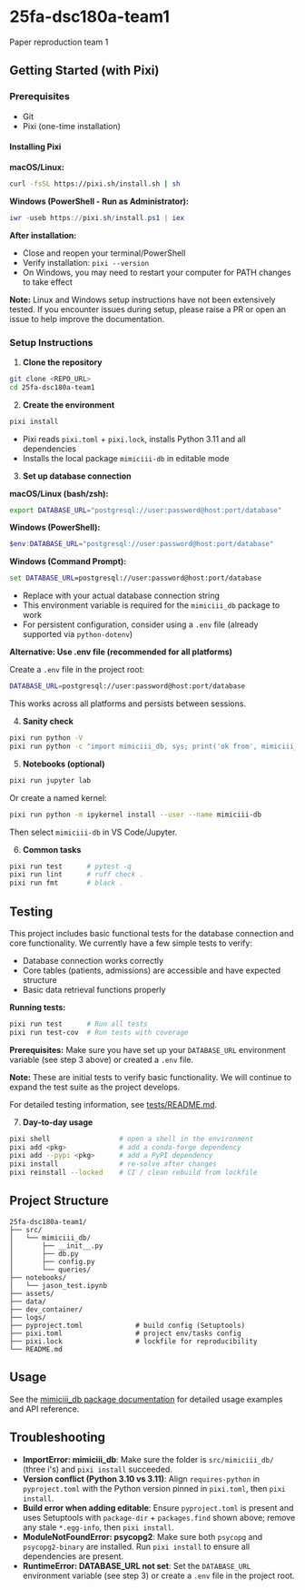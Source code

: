# 25fa-dsc180a-team1
Paper reproduction team 1

## Getting Started (with Pixi)

### Prerequisites
- Git
- Pixi (one-time installation)

#### Installing Pixi

**macOS/Linux:**
```bash
curl -fsSL https://pixi.sh/install.sh | sh
```

**Windows (PowerShell - Run as Administrator):**
```powershell
iwr -useb https://pixi.sh/install.ps1 | iex
```

**After installation:**
- Close and reopen your terminal/PowerShell
- Verify installation: `pixi --version`
- On Windows, you may need to restart your computer for PATH changes to take effect

**Note:** Linux and Windows setup instructions have not been extensively tested. If you encounter issues during setup, please raise a PR or open an issue to help improve the documentation.

### Setup Instructions

1) **Clone the repository**
```bash
git clone <REPO_URL>
cd 25fa-dsc180a-team1
```

2) **Create the environment**
```bash
pixi install
```
- Pixi reads `pixi.toml` + `pixi.lock`, installs Python 3.11 and all dependencies
- Installs the local package `mimiciii-db` in editable mode

3) **Set up database connection**

**macOS/Linux (bash/zsh):**
```bash
export DATABASE_URL="postgresql://user:password@host:port/database"
```

**Windows (PowerShell):**
```powershell
$env:DATABASE_URL="postgresql://user:password@host:port/database"
```

**Windows (Command Prompt):**
```cmd
set DATABASE_URL=postgresql://user:password@host:port/database
```

- Replace with your actual database connection string
- This environment variable is required for the `mimiciii_db` package to work
- For persistent configuration, consider using a `.env` file (already supported via `python-dotenv`)

**Alternative: Use .env file (recommended for all platforms)**

Create a `.env` file in the project root:
```bash
DATABASE_URL=postgresql://user:password@host:port/database
```

This works across all platforms and persists between sessions.

4) **Sanity check**
```bash
pixi run python -V
pixi run python -c "import mimiciii_db, sys; print('ok from', mimiciii_db.__file__); print(sys.executable)"
```

5) **Notebooks (optional)**
```bash
pixi run jupyter lab
```

Or create a named kernel:
```bash
pixi run python -m ipykernel install --user --name mimiciii-db
```
Then select `mimiciii-db` in VS Code/Jupyter.

6) **Common tasks**
```bash
pixi run test      # pytest -q
pixi run lint      # ruff check .
pixi run fmt       # black .
```

## Testing

This project includes basic functional tests for the database connection and core functionality. We currently have a few simple tests to verify:

- Database connection works correctly
- Core tables (patients, admissions) are accessible and have expected structure
- Basic data retrieval functions properly

**Running tests:**
```bash
pixi run test      # Run all tests
pixi run test-cov  # Run tests with coverage
```

**Prerequisites:**
Make sure you have set up your `DATABASE_URL` environment variable (see step 3 above) or created a `.env` file.

**Note:** These are initial tests to verify basic functionality. We will continue to expand the test suite as the project develops.

For detailed testing information, see [tests/README.md](tests/README.md).

7) **Day-to-day usage**
```bash
pixi shell                 # open a shell in the environment
pixi add <pkg>             # add a conda-forge dependency
pixi add --pypi <pkg>      # add a PyPI dependency
pixi install               # re-solve after changes
pixi reinstall --locked    # CI / clean rebuild from lockfile
```

## Project Structure

```
25fa-dsc180a-team1/
├── src/
│   └── mimiciii_db/
│       ├── __init__.py
│       ├── db.py
│       ├── config.py
│       └── queries/
├── notebooks/
│   └── jason_test.ipynb
├── assets/
├── data/
├── dev_container/
├── logs/
├── pyproject.toml             # build config (Setuptools)
├── pixi.toml                  # project env/tasks config
├── pixi.lock                  # lockfile for reproducibility
└── README.md
```

## Usage

See the [mimiciii_db package documentation](src/mimiciii_db/README.md) for detailed usage examples and API reference.

## Troubleshooting

- **ImportError: mimiciii_db**: Make sure the folder is `src/mimiciii_db/` (three i's) and `pixi install` succeeded.
- **Version conflict (Python 3.10 vs 3.11)**: Align `requires-python` in `pyproject.toml` with the Python version pinned in `pixi.toml`, then `pixi install`.
- **Build error when adding editable**: Ensure `pyproject.toml` is present and uses Setuptools with `package-dir` + `packages.find` shown above; remove any stale `*.egg-info`, then `pixi install`.
- **ModuleNotFoundError: psycopg2**: Make sure both `psycopg` and `psycopg2-binary` are installed. Run `pixi install` to ensure all dependencies are present.
- **RuntimeError: DATABASE_URL not set**: Set the `DATABASE_URL` environment variable (see step 3) or create a `.env` file in the project root.
